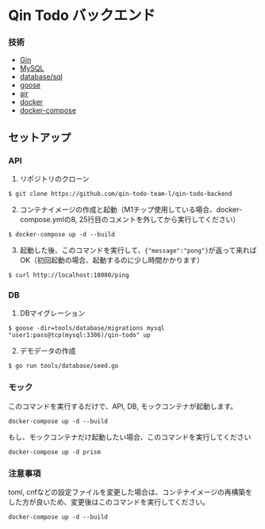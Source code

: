 # Qin Todo バックエンド

### 技術
- [Gin](https://github.com/gin-gonic/gin)
- [MySQL](https://www.mysql.com/jp/)
- [database/sql](https://pkg.go.dev/database/sql)
- [goose](https://github.com/pressly/goose)
- [air](https://github.com/cosmtrek/air)
- [docker](https://www.docker.com/)
- [docker-compose](https://docs.docker.com/compose/)


## セットアップ
### API
1. リポジトリのクローン
```
$ git clone https://github.com/qin-todo-team-l/qin-todo-backend
```
2. コンテナイメージの作成と起動（M1チップ使用している場合、docker-compose.ymlの8, 25行目のコメントを外してから実行してください）
```
$ docker-compose up -d --build
```
3. 起動した後、このコマンドを実行して、`{"message":"pong"}`が返って来ればOK（初回起動の場合、起動するのに少し時間かかります）
```
$ curl http://localhost:18080/ping
```

### DB
1. DBマイグレーション
```
$ goose -dir=tools/database/migrations mysql "user1:pass@tcp(mysql:3306)/qin-todo" up
```
2. デモデータの作成
```
$ go run tools/database/seed.go
```

### モック
このコマンドを実行するだけで、API, DB, モックコンテナが起動します。
```
docker-compose up -d --build
```
もし、モックコンテナだけ起動したい場合、このコマンドを実行してください
```
docker-compose up -d prism
```

### 注意事項
toml, cnfなどの設定ファイルを変更した場合は、コンテナイメージの再構築をした方が良いため、変更後はこのコマンドを実行してください。
```
docker-compose up -d --build
```
